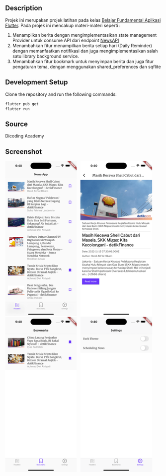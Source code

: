 ## Description

Projek ini merupakan projek latihan pada kelas [Belajar Fundamental Aplikasi Flutter](https://www.dicoding.com/academies/195). Pada projek ini mencakup materi-materi seperti :
1. Menampilkan berita dengan mengimplementasikan state management Provider untuk consume API dari endpoint [NewsAPI](https://newsapi.org/)
2. Menambahkan fitur menampilkan berita setiap hari (Daily Reminder) dengan memanfaatkan notifikasi dan juga mengimplementasikan salah satu library background service.
3. Menambahkan fitur bookmark untuk menyimpan berita dan juga fitur pengaturan tema, dengan menggunakan shared_preferences dan sqflite

## Development Setup

Clone the repository and run the following commands:

```
flutter pub get
flutter run
```

## Source

Dicoding Academy

## Screenshot

<img src="assets/screenshot/home.png" height="500em" /> &nbsp; <img src="assets/screenshot/detail.png" height="500em" /> 
<img src="assets/screenshot/bookmark.png" height="500em" /> &nbsp; <img src="assets/screenshot/setting.png" height="500em" /> 

